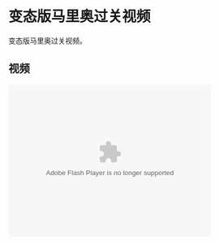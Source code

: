 # 变态版马里奥过关视频

变态版马里奥过关视频。

<!-- more -->

## 视频

<object height="300" width="400"><param value="http://www.tudou.com/v/iz4pdXMAVVA" name="movie"> <param value="true" name="allowFullScreen"> <param value="always" name="allowScriptAccess"> <param value="transparent" name="wmode"><embed height="300" width="400" wmode="transparent" type="application/x-shockwave-flash" src="http://www.tudou.com/v/iz4pdXMAVVA" allowfullscreen="true" allowscriptaccess="always"></object>

